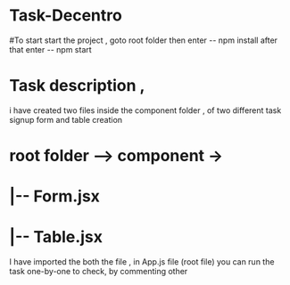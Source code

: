 ﻿# Task-Decentro

#To start start the project ,
 goto root folder then enter -- npm install
 after that enter -- npm start

# Task description ,
 i have created two files inside the component folder , of two different task
 signup form and table creation
# root folder --> component ->
#             |-- Form.jsx
#             |-- Table.jsx

I have imported the both the file , in App.js file (root file)
you can run the task one-by-one to check, by commenting other
